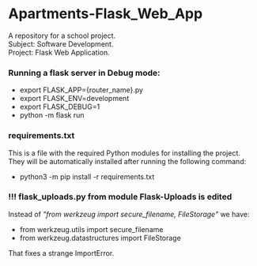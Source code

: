 <h1> Apartments-Flask_Web_App </h1>

<p>A repository for a school project.</br>
Subject: Software Development.</br>
Project: Flask Web Application.</p>

<h3>Running a flask server in Debug mode:</h3>
<ul>
    <li>export FLASK_APP={router_name}.py</li>
    <li>export FLASK_ENV=development</li>
    <li>export FLASK_DEBUG=1</li>
    <li>python -m flask run</li>
</ul>

<h3>requirements.txt</h3>
<div>This is a file with the required Python modules for installing the project.</br>
They will be automatically installed after running the following command:</div>
<ul>
<li>python3 -m pip install -r requirements.txt</li>
</ul>

<h3>!!! flask_uploads.py from module Flask-Uploads is edited</h3>
<p>Instead of <i>"from werkzeug import secure_filename, FileStorage"</i> we have:</p>
<ul>
    <li>from werkzeug.utils import secure_filename</li>
    <li>from werkzeug.datastructures import FileStorage</li>
</ul>
<p>That fixes a strange ImportError.</p>
